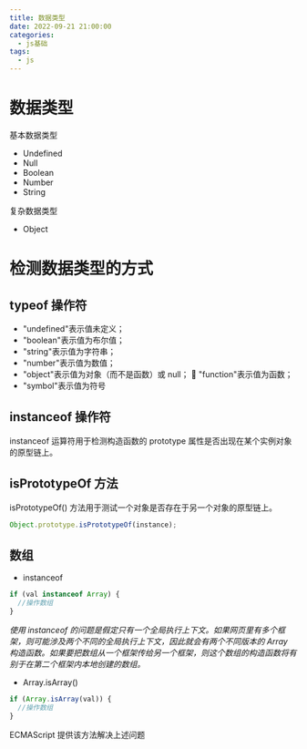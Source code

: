 ```yaml
---
title: 数据类型
date: 2022-09-21 21:00:00
categories:
  - js基础
tags:
  - js
---
```


# 数据类型

基本数据类型

- Undefined
- Null
- Boolean
- Number
- String

复杂数据类型

- Object

# 检测数据类型的方式

## typeof 操作符

- "undefined"表示值未定义；
- "boolean"表示值为布尔值；
- "string"表示值为字符串；
- "number"表示值为数值；
- "object"表示值为对象（而不是函数）或 null；  "function"表示值为函数；
- "symbol"表示值为符号

## instanceof 操作符

instanceof 运算符用于检测构造函数的 prototype 属性是否出现在某个实例对象的原型链上。

## isPrototypeOf 方法

isPrototypeOf() 方法用于测试一个对象是否存在于另一个对象的原型链上。

```js
Object.prototype.isPrototypeOf(instance);
```

## 数组

- instanceof

```js
if (val instanceof Array) {
  //操作数组
}
```

<em>使用 instanceof 的问题是假定只有一个全局执行上下文。如果网页里有多个框架，则可能涉及两个不同的全局执行上下文，因此就会有两个不同版本的 Array 构造函数。如果要把数组从一个框架传给另一个框架，则这个数组的构造函数将有别于在第二个框架内本地创建的数组。</em>

- Array.isArray()

```js
if (Array.isArray(val)) {
  //操作数组
}
```

ECMAScript 提供该方法解决上述问题
